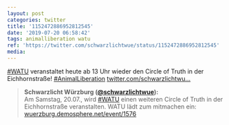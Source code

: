 ```yaml
---
layout: post
categories: twitter
title: '1152472886952812545'
date: '2019-07-20 06:58:42'
tags: animalliberation watu
ref: 'https://twitter.com/schwarzlichtwue/status/1152472886952812545'
media:
---
```

[#WATU](/t/watu) veranstaltet heute ab 13 Uhr wieder den Circle of Truth in der Eichhornstraße! [#AnimalLiberation](/t/animalliberation) [twitter.com/schwarzlichtwu…](https://twitter.com/schwarzlichtwue/status/1147590185330323457) 
> <b>Schwarzlicht Würzburg ([@schwarzlichtwue](https://twitter.com/schwarzlichtwue)):</b>  
>Am Samstag, 20.07., wird [#WATU](/t/watu) einen weiteren Circle of Truth in der Eichhornstraße veranstalten. WATU lädt zum mitmachen ein: [wuerzburg.demosphere.net/event/1576](https://wuerzburg.demosphere.net/event/1576)   

